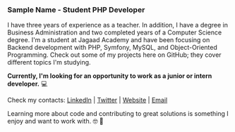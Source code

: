 ### Sample Name - Student PHP Developer 

I have three years of experience as a teacher. In addition, I have a degree in Business Administration and two completed years of a Computer Science degree. I'm a student at Jagaad Academy and have been focusing on Backend development with PHP, Symfony, MySQL, and Object-Oriented Programming. Check out some of my projects here on GitHub; they cover different topics I'm studying.  

**Currently, I'm looking for an opportunity to work as a junior or intern developer.** 💻

Check my contacts: [LinkedIn](https://www.linkedin.com/company/phpnet) | [Twitter](https://twitter.com/official_php) | [Website](https://php.net/) | [Email](mailto:your@email.test)

Learning more about code and contributing to great solutions is something I enjoy and want to work with. 🤓 🐘
